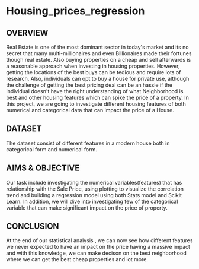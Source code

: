# Housing_prices_regression

## OVERVIEW

Real Estate is one of the most dominant sector in today's market and its no secret that many multi-millionaires and even Billionaires made their fortunes though real estate. Also buying properties on a cheap and sell afterwards is a reasonable approach when investing in housing properties. However, getting the locations of the best buys can be tedious and require lots of research.
Also, individuals can opt to buy a house for private use, although the challenge of getting the best pricing deal can be an hassle if the individual doesn't have the right understanding of what Neighborhood is best and other housing features which can spike the price of a property.
In this project, we are going to investigate different housing features of both numerical and categorical data that can impact the price of a House. 


## DATASET

The dataset consist of different features in a modern house both in categorical form and numerical form.


## AIMS & OBJECTIVE

Our task include investigating the numerical variables(features) that has relationship with the Sale Price, using plotting to visualize the correlation trend and building a regression model using both Stats model and Scikit Learn. In addition, we will dive into investigating few of the categorical variable that can make significant impact on the price of property.

## CONCLUSION

At the end of our statistical analysis , we can now see how different features we never expected to have an impact on the price having a massive impact and with this knowledge, we can make decison on the best neighborhood where we can get the best cheap properties and lot more.

